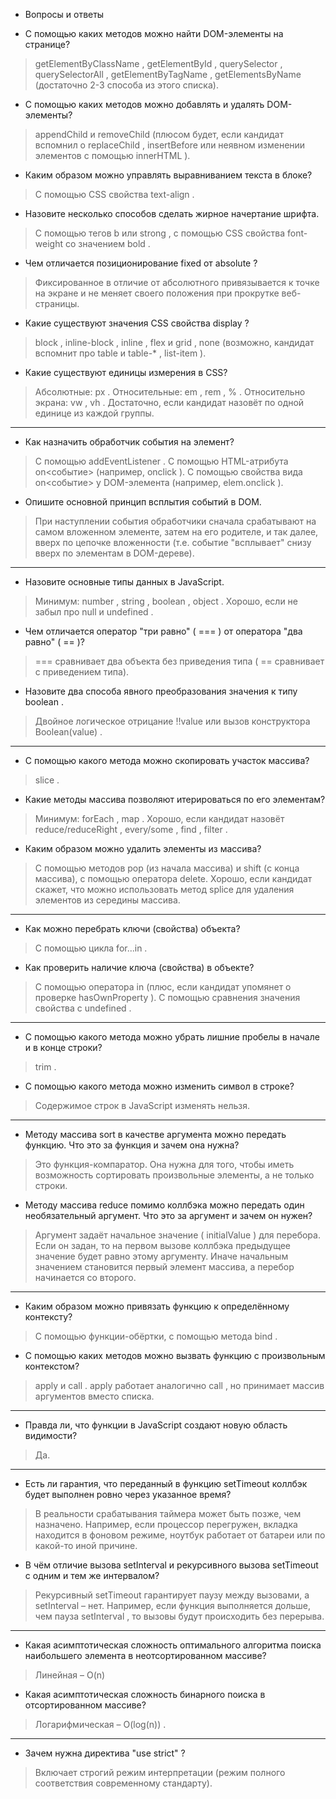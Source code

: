 * Вопросы и ответы

+ С помощью каких методов можно найти DOM-элементы на странице?
>getElementByClassName , getElementById , querySelector , querySelectorAll , getElementByTagName , getElementsByName (достаточно 2-3 способа из этого списка).

+ С помощью каких методов можно добавлять и удалять DOM-элементы?
> appendChild и removeChild (плюсом будет, если кандидат вспомнил о replaceChild , insertBefore или неявном изменении элементов с помощью innerHTML ).

+ Каким образом можно управлять выравниванием текста в блоке?
> С помощью CSS свойства text-align .

+ Назовите несколько способов сделать жирное начертание шрифта.
> С помощью тегов b или strong , с помощью CSS свойства font-weight со значением bold .

+ Чем отличается позиционирование fixed от absolute ?
> Фиксированное в отличие от абсолютного привязывается к точке на экране и не меняет своего положения при прокрутке веб-страницы.

+ Какие существуют значения CSS свойства display ?
> block , inline-block , inline , flex и grid , none (возможно, кандидат вспомнит про table и table-* , list-item ).

+ Какие существуют единицы измерения в CSS?
> Абсолютные: px . Относительные: em , rem , % . Относительно экрана: vw , vh . Достаточно, если кандидат назовёт по одной единице из каждой группы.
____________________________________
+ Как назначить обработчик события на элемент?
> С помощью addEventListener . C помощью HTML-атрибута on<событие> (например, onclick ). С помощью свойства вида on<событие> у DOM-элемента (например, elem.onclick ).
+ Опишите основной принцип всплытия событий в DOM.
> При наступлении события обработчики сначала срабатывают на самом вложенном элементе, затем на его родителе, и так далее, вверх по цепочке вложенности (т.е. событие "всплывает" снизу вверх по элементам в DOM-дереве).
____________________________________
+ Назовите основные типы данных в JavaScript.
> Минимум: number , string , boolean , object . Хорошо, если не забыл про null и undefined .

+ Чем отличается оператор "три равно" ( === ) от оператора "два равно" ( == )?
> === сравнивает два объекта без приведения типа ( == сравнивает с приведением типа).

+ Назовите два способа явного преобразования значения к типу boolean .
> Двойное логическое отрицание !!value или вызов конструктора Boolean(value) .
____________________________________
+ С помощью какого метода можно скопировать участок массива?
> slice .

+ Какие методы массива позволяют итерироваться по его элементам?
> Минимум: forEach , map . Хорошо, если кандидат назовёт reduce/reduceRight , every/some , find , filter .

+ Каким образом можно удалить элементы из массива?
> С помощью методов pop (из начала массива) и shift (с конца массива), с помощью оператора delete. Хорошо, если кандидат скажет, что можно использовать метод splice для удаления элементов из середины массива.
____________________________________
+ Как можно перебрать ключи (свойства) объекта?
> С помощью цикла for...in .

+ Как проверить наличие ключа (свойства) в объекте?
> С помощью оператора in (плюс, если кандидат упомянет о проверке hasOwnProperty ). С помощью сравнения значения свойства с undefined .
____________________________________
+ С помощью какого метода можно убрать лишние пробелы в начале и в конце строки?
> trim .

+ С помощью какого метода можно изменить символ в строке?
> Содержимое строк в JavaScript изменять нельзя.
____________________________________
+ Методу массива sort в качестве аргумента можно передать функцию. Что это за функция и зачем она нужна?
> Это функция-компаратор. Она нужна для того, чтобы иметь возможность сортировать произвольные элементы, а не только строки.

+ Методу массива reduce помимо коллбэка можно передать один необязательный аргумент. Что это за аргумент и зачем он нужен?
> Аргумент задаёт начальное значение ( initialValue ) для перебора. Если он задан, то на первом вызове коллбэка предыдущее значение будет равно этому аргументу. Иначе начальным значением становится первый элемент массива, а перебор начинается со второго.
____________________________________
+ Каким образом можно привязать функцию к определённому контексту?
> С помощью функции-обёртки, с помощью метода bind .

+ С помощью каких методов можно вызвать функцию с произвольным контекстом?
> apply и call . apply работает аналогично call , но принимает массив аргументов вместо списка.
____________________________________
+ Правда ли, что функции в JavaScript создают новую область видимости?
> Да.

____________________________________
+ Есть ли гарантия, что переданный в функцию setTimeout коллбэк будет выполнен ровно через указанное время?
> В реальности срабатывания таймера может быть позже, чем назначено. Например, если процессор перегружен, вкладка находится в фоновом режиме, ноутбук работает от батареи или по какой-то иной причине.

+ В чём отличие вызова setInterval и рекурсивного вызова setTimeout с одним и тем же интервалом?
> Рекурсивный setTimeout гарантирует паузу между вызовами, а setInterval – нет. Например, если функция выполняется дольше, чем пауза setInterval , то вызовы будут происходить без перерыва.
____________________________________
+ Какая асимптотическая сложность оптимального алгоритма поиска наибольшего элемента в неотсортированном массиве?
> Линейная – O(n)

+ Какая асимптотическая сложность бинарного поиска в отсортированном массиве?
> Логарифмическая – O(log(n)) .
____________________________________
+ Зачем нужна директива "use strict" ?
> Включает строгий режим интерпретации (режим полного соответствия современному стандарту).

